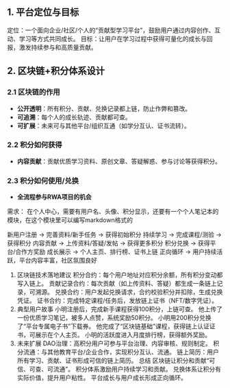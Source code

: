 ## 1. 平台定位与目标
定位：一个面向企业/社区/个人的“贡献型学习平台”，鼓励用户通过内容创作、互动、学习等方式共同成长。
目标：让用户在学习过程中获得可量化的成长与回报，激发持续参与和高质量贡献。

## 2. 区块链+积分体系设计
### 2.1 区块链的作用
- **公开透明**：所有积分、贡献、兑换记录都上链，防止作弊和篡改。
- **可追溯**：每个人的成长轨迹、贡献都可查。
- **可扩展**：未来可与其他平台/组织互通（如学分互认、证书流转）。
### 2.2 积分如何获得
- **内容贡献**：贡献优质学习资料、原创文章、答疑解惑、参与讨论等获得积分。

### 2.3 积分如何使用/兑换
- **全流程参与RWA项目的机会**

需求：
在个人中心，需要有用户名、头像、积分显示，还要有一个个人笔记本的模块，在这个模块里可以编写markdown格式的


新用户注册 → 完善资料/新手任务 → 获得初始积分
持续学习 → 完成课程/测验 → 获得积分
内容贡献 → 上传资料/答疑/发帖 → 获得更多积分
积分兑换 → 获得平台/合作方奖励
成长展示 → 个人主页、排行榜、证书上链
正向循环 → 用户持续活跃，平台内容丰富，社区氛围良好
1. 区块链技术落地建议
积分合约：每个用户地址对应积分余额，所有积分变动都写入链上。
贡献记录合约：每次贡献（如上传资料、答疑）都生成一条链上记录，可溯源。
兑换合约：用户发起兑换请求，合约校验积分并扣除，生成兑换凭证。
证书合约：完成特定课程/任务后，发放链上证书（NFT/数字凭证）。
1. 典型用户故事
小明注册后，完成新手课程获得100积分，上链可查。
他上传了一份优质学习笔记，被多人点赞，系统奖励50积分。
小明用200积分兑换了“平台专属电子书”下载券。
他完成了“区块链基础”课程，获得链上认证证书，可展示在个人主页。
小明的活跃度进入月度排行榜，获得额外奖励。
1. 未来扩展
DAO治理：高积分用户可参与平台治理、内容审核、规则制定。
积分流通：与其他教育平台/企业合作，实现积分互认、流通。
链上简历：用户所有学习、贡献、证书形成可信的链上简历。
总结
区块链让积分和贡献“可信、可查、可流通”。
积分体系激励用户持续学习和贡献。
兑换体系让积分有实际价值，提升用户粘性。
平台成长与用户成长形成正向循环。
